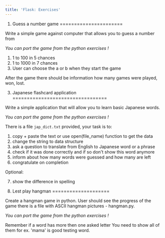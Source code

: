 ```yaml
---
title: 'Flask: Exercises'
---
```


1. Guess a number game
======================

Write a simple game against computer that allows you to guess a number
from

*You can port the game from the python exercises !*

1.  1 to 100 in 5 chances
2.  1 to 1000 in 7 chances
3.  User can choose the a or b when they start the game

After the game there should be information how many games were played,
won, lost.

3. Japanese flashcard application
=================================

Write a simple application that will allow you to learn basic Japanese
words.

*You can port the game from the python exercises !*

There is a file `jap_dict.txt` provided, your task is to:

1.  copy + paste the text or use open(file_name) function to get the
    data
2.  change the string to data structure
3.  ask a question to translate from English to Japanese word or a
    phrase
4.  check if it was done correctly and if so don't show this word
    anymore
5.  inform about how many words were guessed and how many are left
6.  congratulate on completion

Optional:

7.  show the difference in spelling

4. Lest play hangman
====================

Create a hangman game in python. User should see the progress of the
game there is a file with ASCII hangman pictures - hangman.py.

*You can port the game from the python exercises !*

Remember if a word has more then one asked letter You need to show all
of them for ex. 'mama' is good testing word.
